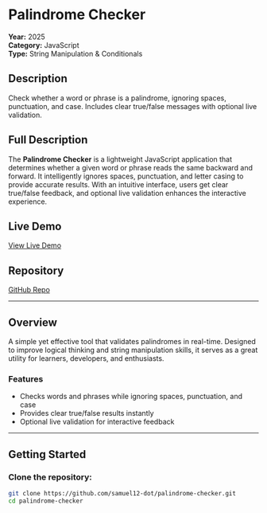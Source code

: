 # Palindrome Checker

**Year:** 2025  
**Category:** JavaScript  
**Type:** String Manipulation & Conditionals  

## Description  
Check whether a word or phrase is a palindrome, ignoring spaces, punctuation, and case. Includes clear true/false messages with optional live validation.

## Full Description  
The **Palindrome Checker** is a lightweight JavaScript application that determines whether a given word or phrase reads the same backward and forward. It intelligently ignores spaces, punctuation, and letter casing to provide accurate results. With an intuitive interface, users get clear true/false feedback, and optional live validation enhances the interactive experience.

## Live Demo  
[View Live Demo](https://palindrome-checker-phi-eight.vercel.app/)

## Repository  
[GitHub Repo](https://github.com/samuel12-dot/palindrome-checker.git)

---

## Overview  
A simple yet effective tool that validates palindromes in real-time. Designed to improve logical thinking and string manipulation skills, it serves as a great utility for learners, developers, and enthusiasts.

### Features
- Checks words and phrases while ignoring spaces, punctuation, and case  
- Provides clear true/false results instantly  
- Optional live validation for interactive feedback  

---

## Getting Started  

### Clone the repository:
```bash
git clone https://github.com/samuel12-dot/palindrome-checker.git
cd palindrome-checker
